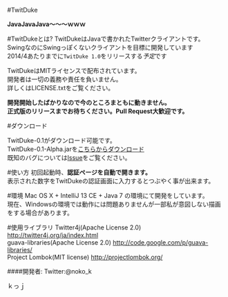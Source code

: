 #TwitDuke

**JavaJavaJava〜〜〜ｗｗｗ**

#TwitDukeとは?
TwitDukeはJavaで書かれたTwitterクライアントです。  
SwingなのにSwingっぽくないクライアントを目標に開発しています  
2014/4あたりまでに`TwitDuke 1.0`をリリースする*予定*です  

TwitDukeはMITライセンスで配布されています。  
開発者は一切の義務や責任を負いません。  
詳しくはLICENSE.txtをご覧ください。


**開発開始したばかりなので今のところまともに動きません。  
正式版のリリースまでお待ちください。Pull Request大歓迎です。**

#ダウンロード

TwitDuke-0.1がダウンロード可能です。  
TwitDuke-0.1-Alpha.jarを[こちらからダウンロード](http://nokok.net/release/TwitDuke-0.1-Alpha.jar)  
既知のバグについては[Issue](https://github.com/nokok/TwitDuke/issues)をご覧ください。  


#使い方
初回起動時、**認証ページを自動で開きます。**  
表示された数字をTwitDukeの認証画面に入力するとつぶやく事が出来ます。  

#環境
Mac OS X + IntelliJ 13 CE + Java 7 の環境にて開発をしています。  
現在、Windowsの環境では動作には問題ありませんが一部私が意図しない描画をする場合があります。    


#使用ライブラリ
Twitter4j(Apache License 2.0) http://twitter4j.org/ja/index.html  
guava-libraries(Apache License 2.0) http://code.google.com/p/guava-libraries/  
Project Lombok(MIT license) http://projectlombok.org/  

####開発者:
Twitter:@noko_k

ｋっｊ